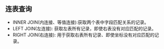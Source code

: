 ## 连表查询
- INNER JOIN(内连接、等值连接):获取两个表中字段匹配关系的记录。
- LEFT JOIN(左连接): 获取左表所有记录，即使右表没有对应匹配的记录。
- RIGHT JOIN(右连接): 用于获取右表所有记录、即使坐标没有对应匹配的记录。
